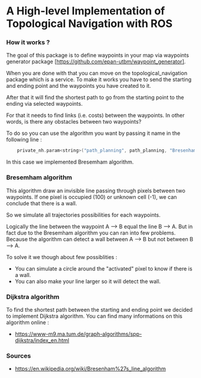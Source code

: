 # A High-level Implementation of Topological Navigation with ROS

### How it works ?
The goal of this package is to define waypoints in your map via waypoints generator package [https://github.com/epan-utbm/waypoint_generator].

When you are done with that you can move on the topological_navigation package which is a service. 
To make it works you have to send the starting and ending point and the waypoints you have created to it.

After that it will find the shortest path to go from the starting point to the ending via selected waypoints.

For that it needs to find links (i.e. costs) between the waypoints. In other words, is there any obstacles between two waypoints?

To do so you can use the algorithm you want by passing it name in the following line :

```c
    private_nh.param<string>("path_planning", path_planning, "Bresenham");
```

In this case we implemented Bresemham algorithm. 


### Bresemham algorithm 
This algorithm draw an invisible line passing through pixels between two waypoints. If one pixel is occupied (100) or unknown cell (-1), we can conclude that there is a wall.

So we simulate all trajectories possibilities for each waypoints.

Logically the line between the waypoint A --> B equal the line B --> A.
But in fact due to the Bresemham algorithm you can ran into few problems. Because the algorithm can detect a wall between A --> B but not between B --> A.

To solve it we though about few possiblities :
 -  You can simulate a circle around the "activated" pixel to know if there is a wall.
 -  You can also make your line larger so it will detect the wall. 

### Dijkstra algorithm

To find the shortest path between the starting and ending point we decided to implement Dijkstra algorithm.
You can find many informations on this algorithm online :

 - https://www-m9.ma.tum.de/graph-algorithms/spp-dijkstra/index_en.html

### Sources
 - https://en.wikipedia.org/wiki/Bresenham%27s_line_algorithm



